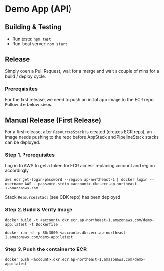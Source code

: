 # Demo App (API)

## Building & Testing

* Run tests: `npm test`
* Run local server: `npm start`

## Release

Simply open a Pull Request, wait for a merge and wait a couple of mins for a build / deploy cycle.

### Prerequisites

For the first release, we need to push an initial app image to the ECR repo. Follow the below steps.

## Manual Release (First Release)

For a first release, after `ResourcesStack` is created (creates ECR repo), an image needs pushing to the repo before AppStack and PipelineStack stacks can be deployed.

### Step 1. Prerequisites

Log in to AWS to get a token for ECR access replacing account and region accordingly

``` 
aws ecr get-login-password --region ap-northeast-1 | docker login --username AWS --password-stdin <account>.dkr.ecr.ap-northeast-1.amazonaws.com
```

Stack `ResourcesStack` (see CDK repo) has been deployed
 
### Step 2. Build & Verify Image

```
docker build -t <account>.dkr.ecr.ap-northeast-1.amazonaws.com/demo-app:latest -f Dockerfile .

docker run -d -p 80:3000 <account>.dkr.ecr.ap-northeast-1.amazonaws.com/demo-app:latest
```

### Step 3. Push the container to ECR 

```
docker push <account>.dkr.ecr.ap-northeast-1.amazonaws.com/demo-app:latest
```
